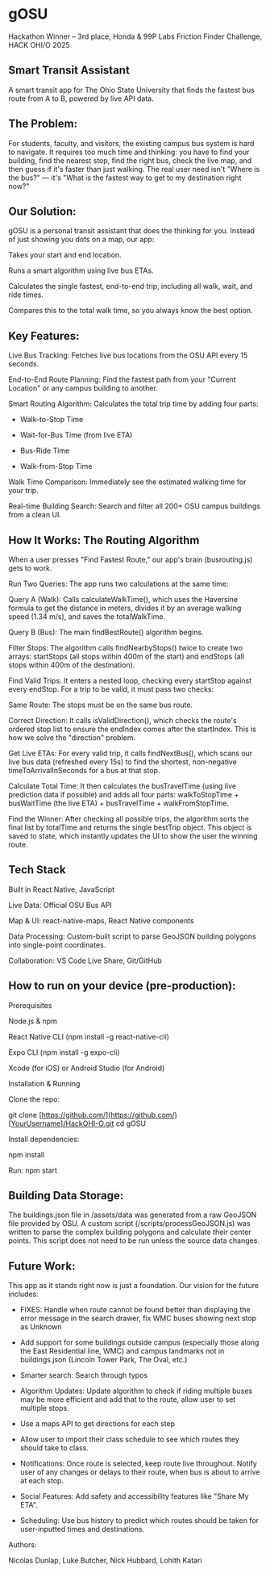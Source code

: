 # gOSU
Hackathon Winner – 3rd place, Honda & 99P Labs Friction Finder Challenge, HACK OHI/O 2025

## Smart Transit Assistant

A smart transit app for The Ohio State University that finds the fastest bus route from A to B, powered by live API data.

## The Problem:

For students, faculty, and visitors, the existing campus bus system is hard to navigate. It requires too much time and thinking: you have to find your building, find the nearest stop, find the right bus, check the live map, and then guess if it's faster than just walking. The real user need isn't "Where is the bus?" — it's "What is the fastest way to get to my destination right now?"

## Our Solution:

gOSU is a personal transit assistant that does the thinking for you. Instead of just showing you dots on a map, our app:

Takes your start and end location.

Runs a smart algorithm using live bus ETAs.

Calculates the single fastest, end-to-end trip, including all walk, wait, and ride times.

Compares this to the total walk time, so you always know the best option.

## Key Features:

Live Bus Tracking: Fetches live bus locations from the OSU API every 15 seconds.

End-to-End Route Planning: Find the fastest path from your "Current Location" or any campus building to another.

Smart Routing Algorithm: Calculates the total trip time by adding four parts:

- Walk-to-Stop Time

- Wait-for-Bus Time (from live ETA)

- Bus-Ride Time

- Walk-from-Stop Time

Walk Time Comparison: Immediately see the estimated walking time for your trip.

Real-time Building Search: Search and filter all 200+ OSU campus buildings from a clean UI.

## How It Works: The Routing Algorithm

When a user presses "Find Fastest Route," our app's brain (busrouting.js) gets to work.

Run Two Queries: The app runs two calculations at the same time:

Query A (Walk): Calls calculateWalkTime(), which uses the Haversine formula to get the distance in meters, divides it by an average walking speed (1.34 m/s), and saves the totalWalkTime.

Query B (Bus): The main findBestRoute() algorithm begins.

Filter Stops: The algorithm calls findNearbyStops() twice to create two arrays: startStops (all stops within 400m of the start) and endStops (all stops within 400m of the destination).

Find Valid Trips: It enters a nested loop, checking every startStop against every endStop. For a trip to be valid, it must pass two checks:

Same Route: The stops must be on the same bus route.

Correct Direction: It calls isValidDirection(), which checks the route's ordered stop list to ensure the endIndex comes after the startIndex. This is how we solve the "direction" problem.

Get Live ETAs: For every valid trip, it calls findNextBus(), which scans our live bus data (refreshed every 15s) to find the shortest, non-negative timeToArrivalInSeconds for a bus at that stop.

Calculate Total Time: It then calculates the busTravelTime (using live prediction data if possible) and adds all four parts: walkToStopTime + busWaitTime (the live ETA) + busTravelTime + walkFromStopTime.

Find the Winner: After checking all possible trips, the algorithm sorts the final list by totalTime and returns the single bestTrip object. This object is saved to state, which instantly updates the UI to show the user the winning route.

## Tech Stack

Built in React Native, JavaScript

Live Data: Official OSU Bus API

Map & UI: react-native-maps, React Native components

Data Processing: Custom-built script to parse GeoJSON building polygons into single-point coordinates.

Collaboration: VS Code Live Share, Git/GitHub

## How to run on your device (pre-production):

Prerequisites

Node.js & npm

React Native CLI (npm install -g react-native-cli)

Expo CLI (npm install -g expo-cli)

Xcode (for iOS) or Android Studio (for Android)

Installation & Running

Clone the repo:

git clone [https://github.com/](https://github.com/)[YourUsername]/HackOHI-O.git
cd gOSU


Install dependencies:

npm install


Run:
npm start


## Building Data Storage:

The buildings.json file in /assets/data was generated from a raw GeoJSON file provided by OSU. A custom script (/scripts/processGeoJSON.js) was written to parse the complex building polygons and calculate their center points. This script does not need to be run unless the source data changes.

## Future Work:

This app as it stands right now is just a foundation. Our vision for the future includes:

- FIXES: Handle when route cannot be found better than displaying the error message in the search drawer, fix WMC buses showing next stop as Unknown

- Add support for some buildings outside campus (especially those along the East Residential line, WMC) and campus landmarks not in buildings.json (Lincoln Tower Park, The Oval, etc.)

- Smarter search: Search through typos

- Algorithm Updates: Update algorithm to check if riding multiple buses may be more efficient and add that to the route, allow user to set multiple stops.

- Use a maps API to get directions for each step

- Allow user to import their class schedule to see which routes they should take to class.

- Notifications: Once route is selected, keep route live throughout. Notify user of any changes or delays to their route, when bus is about to arrive at each stop.

- Social Features: Add safety and accessibility features like "Share My ETA".

- Scheduling: Use bus history to predict which routes should be taken for user-inputted times and destinations.

Authors:

Nicolas Dunlap,
Luke Butcher,
Nick Hubbard,
Lohith Katari
